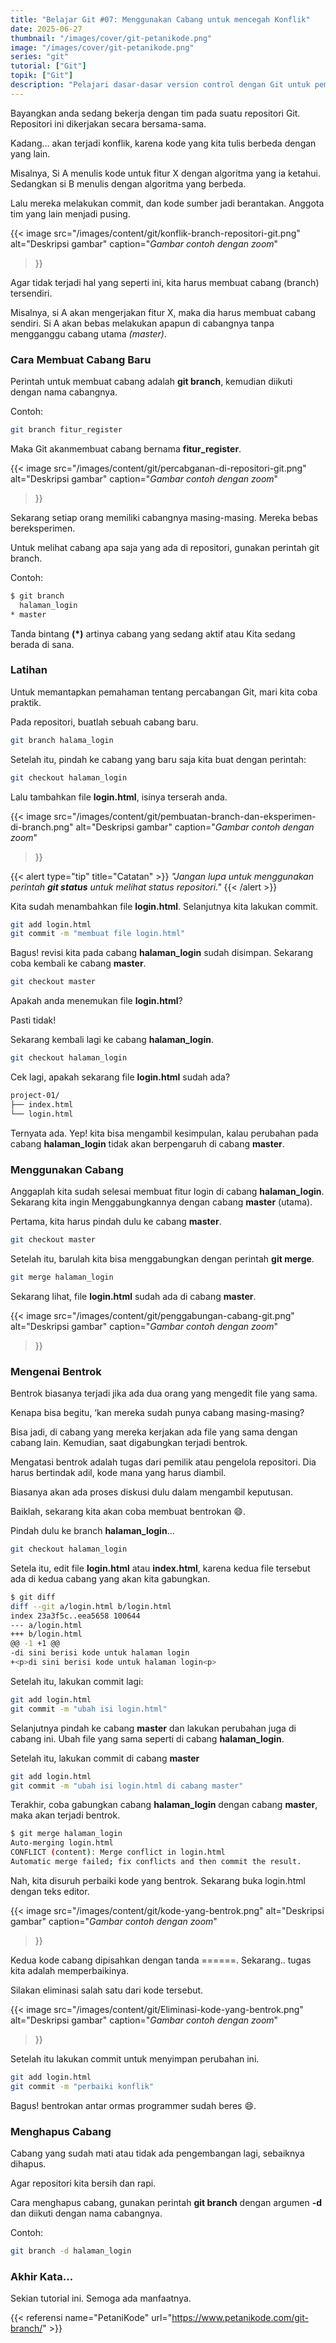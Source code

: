 ```yaml
---
title: "Belajar Git #07: Menggunakan Cabang untuk mencegah Konflik"
date: 2025-06-27
thumbnail: "/images/cover/git-petanikode.png"
image: "/images/cover/git-petanikode.png"
series: "git"
tutorial: ["Git"]
topik: ["Git"]
description: "Pelajari dasar-dasar version control dengan Git untuk pemula."
---
```


Bayangkan anda sedang bekerja dengan tim pada suatu repositori Git. Repositori ini dikerjakan secara bersama-sama.

Kadang… akan terjadi konflik, karena kode yang kita tulis berbeda dengan yang lain.

Misalnya, Si A menulis kode untuk fitur X dengan algoritma yang ia ketahui. Sedangkan si B menulis dengan algoritma yang berbeda.

Lalu mereka melakukan commit, dan kode sumber jadi berantakan. Anggota tim yang lain menjadi pusing.

  {{< image 
  src="/images/content/git/konflik-branch-repositori-git.png" 
  alt="Deskripsi gambar" 
  caption="*Gambar contoh dengan zoom*" 
  >}}

  Agar tidak terjadi hal yang seperti ini, kita harus membuat cabang (branch) tersendiri.

Misalnya, si A akan mengerjakan fitur X, maka dia harus membuat cabang sendiri. Si A akan bebas melakukan apapun di cabangnya tanpa mengganggu cabang utama *(master)*.


### Cara Membuat Cabang Baru

Perintah untuk membuat cabang adalah **git branch**, kemudian diikuti dengan nama cabangnya.

Contoh:

```bash
git branch fitur_register
```

Maka Git akanmembuat cabang bernama **fitur_register**.

  {{< image 
  src="/images/content/git/percabganan-di-repositori-git.png" 
  alt="Deskripsi gambar" 
  caption="*Gambar contoh dengan zoom*" 
  >}}

Sekarang setiap orang memiliki cabangnya masing-masing. Mereka bebas bereksperimen.

Untuk melihat cabang apa saja yang ada di repositori, gunakan perintah git branch.

Contoh:

```bash
$ git branch
  halaman_login
* master
```

Tanda bintang **(*)** artinya cabang yang sedang aktif atau Kita sedang berada di sana.

### Latihan

Untuk memantapkan pemahaman tentang percabangan Git, mari kita coba praktik.

Pada repositori, buatlah sebuah cabang baru.

```bash
git branch halama_login
```

Setelah itu, pindah ke cabang yang baru saja kita buat dengan perintah:

```bash
git checkout halaman_login
```

Lalu tambahkan file **login.html**, isinya terserah anda.


{{< image 
  src="/images/content/git/pembuatan-branch-dan-eksperimen-di-branch.png" 
  alt="Deskripsi gambar" 
  caption="*Gambar contoh dengan zoom*" 
>}}

{{< alert type="tip" title="Catatan" >}}
*"Jangan lupa untuk menggunakan perintah **git status** untuk melihat status repositori."*
{{< /alert >}}

Kita sudah menambahkan file **login.html**. Selanjutnya kita lakukan commit.

```bash
git add login.html
git commit -m "membuat file login.html"
```

Bagus! revisi kita pada cabang **halaman_login** sudah disimpan. Sekarang coba kembali ke cabang **master**.

```bash
git checkout master
```

Apakah anda menemukan file **login.html**?

Pasti tidak!

Sekarang kembali lagi ke cabang **halaman_login**.

```bash
git checkout halaman_login
```

Cek lagi, apakah sekarang file **login.html** sudah ada?

```bash
project-01/
├── index.html
└── login.html
```

Ternyata ada. Yep! kita bisa mengambil kesimpulan, kalau perubahan pada cabang **halaman_login** tidak akan berpengaruh di cabang **master**.

### Menggunakan Cabang

Anggaplah kita sudah selesai membuat fitur login di cabang **halaman_login**. Sekarang kita ingin Menggabungkannya dengan cabang **master** (utama).

Pertama, kita harus pindah dulu ke cabang **master**.

```bash
git checkout master
```

Setelah itu, barulah kita bisa menggabungkan dengan perintah **git merge**.

```bash
git merge halaman_login
```

Sekarang lihat, file **login.html** sudah ada di cabang **master**.

{{< image 
  src="/images/content/git/penggabungan-cabang-git.png" 
  alt="Deskripsi gambar" 
  caption="*Gambar contoh dengan zoom*" 
>}}

### Mengenai Bentrok

Bentrok biasanya terjadi jika ada dua orang yang mengedit file yang sama.

Kenapa bisa begitu, ‘kan mereka sudah punya cabang masing-masing?

Bisa jadi, di cabang yang mereka kerjakan ada file yang sama dengan cabang lain. Kemudian, saat digabungkan terjadi bentrok.

Mengatasi bentrok adalah tugas dari pemilik atau pengelola repositori. Dia harus bertindak adil, kode mana yang harus diambil.

Biasanya akan ada proses diskusi dulu dalam mengambil keputusan.

Baiklah, sekarang kita akan coba membuat bentrokan 😄.

Pindah dulu ke branch **halaman_login**…

```bash
git checkout halaman_login
```

Setela itu, edit file **login.html** atau **index.html**, karena kedua file tersebut ada di kedua cabang yang akan kita gabungkan.

```bash
$ git diff
diff --git a/login.html b/login.html
index 23a3f5c..eea5658 100644
--- a/login.html
+++ b/login.html
@@ -1 +1 @@
-di sini berisi kode untuk halaman login
+<p>di sini berisi kode untuk halaman login<p>
```

Setelah itu, lakukan commit lagi:

```bash
git add login.html
git commit -m "ubah isi login.html"
```

Selanjutnya pindah ke cabang **master** dan lakukan perubahan juga di cabang ini. Ubah file yang sama seperti di cabang **halaman_login**.

Setelah itu, lakukan commit di cabang **master**

```bash
git add login.html
git commit -m "ubah isi login.html di cabang master"
```

Terakhir, coba gabungkan cabang **halaman_login** dengan cabang **master**, maka akan terjadi bentrok.

```bash
$ git merge halaman_login
Auto-merging login.html
CONFLICT (content): Merge conflict in login.html
Automatic merge failed; fix conflicts and then commit the result.
```
Nah, kita disuruh perbaiki kode yang bentrok. Sekarang buka login.html dengan teks editor.

{{< image 
  src="/images/content/git/kode-yang-bentrok.png" 
  alt="Deskripsi gambar" 
  caption="*Gambar contoh dengan zoom*" 
>}}

Kedua kode cabang dipisahkan dengan tanda ======. Sekarang.. tugas kita adalah memperbaikinya.

Silakan eliminasi salah satu dari kode tersebut.

{{< image 
  src="/images/content/git/Eliminasi-kode-yang-bentrok.png" 
  alt="Deskripsi gambar" 
  caption="*Gambar contoh dengan zoom*" 
>}}

Setelah itu lakukan commit untuk menyimpan perubahan ini.

```bash
git add login.html
git commit -m "perbaiki konflik"
```

Bagus! bentrokan antar ormas programmer sudah beres 😄.

### Menghapus Cabang

Cabang yang sudah mati atau tidak ada pengembangan lagi, sebaiknya dihapus.

Agar repositori kita bersih dan rapi.

Cara menghapus cabang, gunakan perintah **git branch** dengan argumen **-d** dan diikuti dengan nama cabangnya.

Contoh:

```bash
git branch -d halaman_login
```

### Akhir Kata…
Sekian tutorial ini. Semoga ada manfaatnya.

{{< referensi 
  name="PetaniKode" 
  url="https://www.petanikode.com/git-branch/" >}}